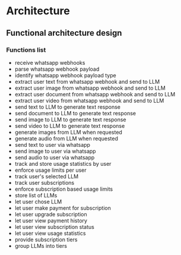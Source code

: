 # Architecture

## Functional architecture design

### Functions list

* receive whatsapp webhooks
* parse whatsapp webhook payload
* identify whatsapp webhook payload type
* extract user text from whatsapp webhook and send to LLM
* extract user image from whatsapp webhook and send to LLM
* extract user document from whatsapp webhook and send to LLM
* extract user video from whatsapp webhook and send to LLM
* send text to LLM to generate text response
* send document to LLM to generate text response
* send image to LLM to generate text response
* send video to LLM to generate text response
* generate images from LLM when requested
* generate audio from LLM when requested
* send text to user via whatsapp
* send image to user via whatsapp
* send audio to user via whatsapp
* track and store usage statistics by user
* enforce usage limits per user
* track user's selected LLM
* track user subscriptions
* enforce subscription based usage limits
* store list of LLMs
* let user chose LLM
* let user make payment for subscription
* let user upgrade subscription
* let user view payment history
* let user view subscription status
* let user view usage statistics
* provide subscription tiers
* group LLMs into tiers
